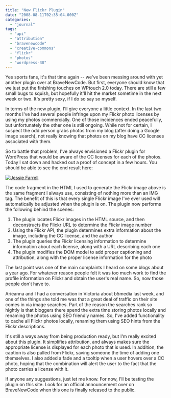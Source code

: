 ```yaml
---
title: "New Flickr Plugin"
date: "2008-08-11T02:35:04.000Z"
categories: 
  - "journal"
tags: 
  - "api"
  - "attribution"
  - "bravenewcode"
  - "creative-commons"
  - "flickr"
  - "photos"
  - "wordpress-38"
---
```


Yes sports fans, it's that time again -- we've been messing around with yet another plugin over at BraveNewCode. But first, everyone should know that we just put the finishing touches on WPtouch 2.0 today. There are still a few small bugs to squish, but hopefully it'll hit the market sometime in the next week or two. It's pretty sexy, if I do so say so myself.

In terms of the new plugin, I'll give everyone a little context. In the last two months I've had several people infringe upon my Flickr photo licenses by using my photos commercially. One of those incidences ended peacefully, but unfortunately the other one is still ongoing. While not for certain, I suspect the odd person grabs photos from my blog (after doing a Google image search), not really knowing that photos on my blog have CC licenses associated with them.

So to battle that problem, I've always envisioned a Flickr plugin for WordPress that would be aware of the CC licenses for each of the photos. Today I sat down and hacked out a proof of concept in a few hours. You should be able to see the end result here:

[![Jessie Farrell](http://farm4.static.flickr.com/3029/2749456364_f674f2fd08.jpg?v=0)](http://flickr.com/photos/duanestorey/2749456364/)

The code fragment in the HTML I used to generate the Flickr image above is the same fragment I always use, consisting of nothing more than an IMG tag. The benefit of this is that every single Flickr image I've ever used will automatically be adjusted when the plugin is on. The plugin now performs the following behind the scenes:

1. The plugin locates Flickr images in the HTML source, and then deconstructs the Flickr URL to determine the Flickr image number
2. Using the Flickr API, the plugin determines extra information about the image, including the CC license, and the author
3. The plugin queries the Flickr licensing information to determine information about each license, along with a URL describing each one
4. The plugin modifies the DOM model to add proper captioning and attribution, along with the proper license information for the photo

The last point was one of the main complaints I heard on some blogs about a year ago. For whatever reason people felt it was too much work to find the profile information on Flickr and obtain the user's real name. So, now those people don't have to.

Arieanna and I had a conversation in Victoria about b5media last week, and one of the things she told me was that a great deal of traffic on their site comes in via image searches. Part of the reason the searches rank so hightly is that bloggers there spend the extra time storing photos locally and renaming the photos using SEO friendly names. So, I've added functionality to cache all Flickr photos locally, renaming them using SEO hints from the Flickr descriptions.

It's still a ways away from being production ready, but I'm really excited about this plugin. It simplifies attribution, and always makes sure the appropriate license is displayed for each photo that is used. In addition, the caption is also pulled from Flickr, saving someone the time of adding one themselves. I also added a fade and a tooltip when a user hovers over a CC photo, hoping that the combination will alert the user to the fact that the photo carries a license with it.

If anyone any suggestions, just let me know. For now, I'll be testing the plugin on this site. Look for an official announcement over on BraveNewCode when this one is finally released to the public.
